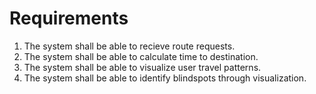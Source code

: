 # Requirements
1. The system shall be able to recieve route requests.
1. The system shall be able to calculate time to destination.
1. The system shall be able to visualize user travel patterns.
1. The system shall be able to identify blindspots through visualization. 


